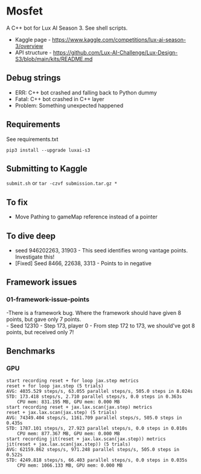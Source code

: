 # Mosfet

A C++ bot for Lux AI Season 3.  See shell scripts.

- Kaggle page - https://www.kaggle.com/competitions/lux-ai-season-3/overview
- API structure - https://github.com/Lux-AI-Challenge/Lux-Design-S3/blob/main/kits/README.md

## Debug strings

- ERR: C++ bot crashed and falling back to Python dummy
- Fatal: C++ bot crashed in C++ layer
- Problem:  Something unexpected happened

## Requirements

See requirements.txt

```
pip3 install --upgrade luxai-s3
```

## Submitting to Kaggle

`submit.sh` or
`tar -czvf submission.tar.gz *`

## To fix

- Move Pathing to gameMap reference instead of a pointer

## To dive deep

- seed 946202263, 31903 - This seed identifies wrong vantage points.  Investigate this!
- [Fixed] Seed 8466, 22638, 3313 - Points to in negative

## Framework issues

### 01-framework-issue-points

-There is a framework bug.  Where the framework should have given 8 points, but gave only 7 points.   
    - Seed 12310
    - Step 173, player 0
    - From step 172 to 173, we should've got 8 points, but received only 7!

## Benchmarks

### GPU

```
start recording reset + for loop jax.step metrics
reset + for loop jax.step (5 trials)
AVG: 4035.529 steps/s, 63.055 parallel steps/s, 505.0 steps in 8.024s
STD: 173.418 steps/s, 2.710 parallel steps/s, 0.0 steps in 0.363s
    CPU mem: 831.195 MB, GPU mem: 0.000 MB
start recording reset + jax.lax.scan(jax.step) metrics
reset + jax.lax.scan(jax.step) (5 trials)
AVG: 74349.404 steps/s, 1161.709 parallel steps/s, 505.0 steps in 0.435s
STD: 1787.101 steps/s, 27.923 parallel steps/s, 0.0 steps in 0.010s
    CPU mem: 877.367 MB, GPU mem: 0.000 MB
start recording jit(reset + jax.lax.scan(jax.step)) metrics
jit(reset + jax.lax.scan(jax.step)) (5 trials)
AVG: 62159.862 steps/s, 971.248 parallel steps/s, 505.0 steps in 0.522s
STD: 4249.818 steps/s, 66.403 parallel steps/s, 0.0 steps in 0.035s
    CPU mem: 1066.133 MB, GPU mem: 0.000 MB
```